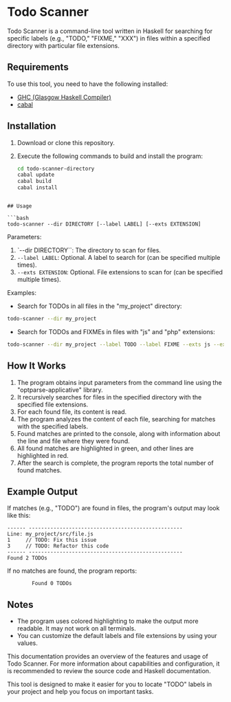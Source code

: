 # Todo Scanner

Todo Scanner is a command-line tool written in Haskell for searching for specific labels (e.g., "TODO," "FIXME," "XXX") in files within a specified directory with particular file extensions.

## Requirements

To use this tool, you need to have the following installed:

- [GHC (Glasgow Haskell Compiler)](https://www.haskell.org/ghc/)
- [cabal](https://www.haskell.org/cabal/)

## Installation

1. Download or clone this repository.
2. Execute the following commands to build and install the program:

   ```bash
   cd todo-scanner-directory
   cabal update
   cabal build
   cabal install
```

## Usage

```bash
todo-scanner --dir DIRECTORY [--label LABEL] [--exts EXTENSION]
```

Parameters:

1. `--dir DIRECTORY``: The directory to scan for files.
1. `--label LABEL`: Optional. A label to search for (can be specified multiple times).
1. `--exts EXTENSION`: Optional. File extensions to scan for (can be specified multiple times).

Examples:

* Search for TODOs in all files in the "my_project" directory:

```bash
todo-scanner --dir my_project
```

* Search for TODOs and FIXMEs in files with "js" and "php" extensions:

```bash
todo-scanner --dir my_project --label TODO --label FIXME --exts js --exts php
```

## How It Works

1. The program obtains input parameters from the command line using the "optparse-applicative" library.
1. It recursively searches for files in the specified directory with the specified file extensions.
1. For each found file, its content is read.
1. The program analyzes the content of each file, searching for matches with the specified labels.
1. Found matches are printed to the console, along with information about the line and file where they were found.
1. All found matches are highlighted in green, and other lines are highlighted in red.
1. After the search is complete, the program reports the total number of found matches.

## Example Output

If matches (e.g., "TODO") are found in files, the program's output may look like this:

```plaintext
------ --------------------------------------------------
Line: my_project/src/file.js
1     // TODO: Fix this issue
3     // TODO: Refactor this code
------ --------------------------------------------------
Found 2 TODOs

```

If no matches are found, the program reports:

```plaintext
        Found 0 TODOs
```

## Notes

* The program uses colored highlighting to make the output more readable. It may not work on all terminals.
* You can customize the default labels and file extensions by using your values.

This documentation provides an overview of the features and usage of Todo Scanner. For more information about capabilities and configuration, it is recommended to review the source code and Haskell documentation.

This tool is designed to make it easier for you to locate "TODO" labels in your project and help you focus on important tasks.